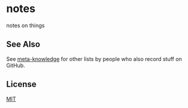 # notes
notes on things

## See Also
See [meta-knowledge](https://github.com/RichardLitt/meta-knowledge) for other
lists by people who also record stuff on GitHub.

## License
[MIT](https://tldrlegal.com/license/mit-license)
